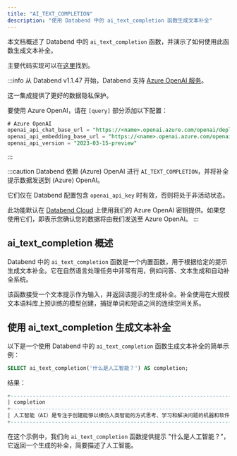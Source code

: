 ```yaml
---
title: "AI_TEXT_COMPLETION"
description: "使用 Databend 中的 ai_text_completion 函数生成文本补全"
---
```


本文档概述了 Databend 中的 `ai_text_completion` 函数，并演示了如何使用此函数生成文本补全。

主要代码实现可以在[这里](https://github.com/databendlabs/databend/blob/1e93c5b562bd159ecb0f336bb88fd1b7f9dc4a62/src/common/openai/src/completion.rs)找到。

:::info
从 Databend v1.1.47 开始，Databend 支持 [Azure OpenAI 服务](https://azure.microsoft.com/en-au/products/cognitive-services/openai-service)。

这一集成提供了更好的数据隐私保护。

要使用 Azure OpenAI，请在 `[query]` 部分添加以下配置：

```sql
# Azure OpenAI
openai_api_chat_base_url = "https://<name>.openai.azure.com/openai/deployments/<name>/"
openai_api_embedding_base_url = "https://<name>.openai.azure.com/openai/deployments/<name>/"
openai_api_version = "2023-03-15-preview"
```

:::

:::caution
Databend 依赖 (Azure) OpenAI 进行 `AI_TEXT_COMPLETION`，并将补全提示数据发送到 (Azure) OpenAI。

它们仅在 Databend 配置包含 `openai_api_key` 时有效，否则将处于非活动状态。

此功能默认在 [Databend Cloud](https://databend.com) 上使用我们的 Azure OpenAI 密钥提供。如果您使用它们，即表示您确认您的数据将由我们发送至 Azure OpenAI。
:::

## ai_text_completion 概述

Databend 中的 `ai_text_completion` 函数是一个内置函数，用于根据给定的提示生成文本补全。它在自然语言处理任务中非常有用，例如问答、文本生成和自动补全系统。

该函数接受一个文本提示作为输入，并返回该提示的生成补全。补全使用在大规模文本语料库上预训练的模型创建，捕捉单词和短语之间的连续空间关系。

## 使用 ai_text_completion 生成文本补全

以下是一个使用 Databend 中的 `ai_text_completion` 函数生成文本补全的简单示例：

```sql
SELECT ai_text_completion('什么是人工智能？') AS completion;
```

结果：

```sql
+--------------------------------------------------------------------------------------------------------------------+
| completion                                                                                                          |
+--------------------------------------------------------------------------------------------------------------------+
| 人工智能（AI）是专注于创建能够以模仿人类智能的方式思考、学习和解决问题的机器和软件的研究领域。这包括机器学习、自然语言处理、计算机视觉和机器人技术等领域。 |
+--------------------------------------------------------------------------------------------------------------------+
```

在这个示例中，我们向 `ai_text_completion` 函数提供提示 "什么是人工智能？"，它返回一个生成的补全，简要描述了人工智能。
